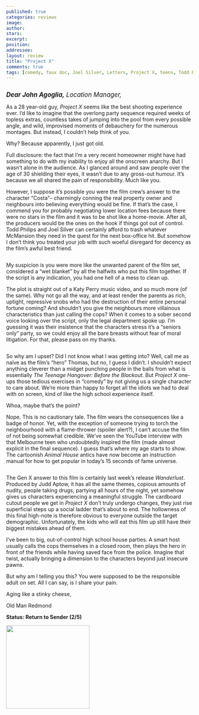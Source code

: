 ```yaml
---
published: true
categories: reviews
image:
author: 
stars: 
excerpt: 
position: 
addressee: 
layout: review
title: "Project X"
comments: true
tags: [comedy, faux doc, Joel Silver, Letters, Project X, teens, Todd Philips]
---
```

<div><p><span class="full-image-block ssNonEditable"><span><img src="http://static.squarespace.com/static/5005f6bcc4aa41161b33e89e/5329cf1fe4b07c068ebf74de/5329cf1fe4b07c068ebf74f7/1336620623467/projectx.jpg" alt="" /></span></span></p>
<p><em><strong style="font-size:120%;">Dear John Agoglia,</strong><span style="font-size:120%;"> Location Manager,</span></em></p>
<p>As a 28 year-old guy, <em>Project X </em>seems like the best shooting experience ever. I&rsquo;d like to imagine that the overlong party sequence required weeks of topless extras, countless takes of jumping into the pool from every possible angle, and wild, improvised moments of debauchery for the numerous montages. But instead, I couldn&rsquo;t help think of you.</p>
<p>Why? Because apparently, I just got old.</p>
<p>Full disclosure: the fact that I&rsquo;m a very recent homeowner might have had something to do with my inability to enjoy all the onscreen anarchy. But I wasn&rsquo;t alone in the audience. As I glanced around and saw people over the age of 30 shielding their eyes, it wasn&rsquo;t due to any gross-out humour. It&rsquo;s because we all shared the pain of responsibility. Much like you.</p>
<p>However, I suppose it&rsquo;s possible you were the film crew&rsquo;s answer to the character &ldquo;Costa&rdquo;&ndash; charmingly conning the real property owner and neighbours into believing everything would be fine. If that&rsquo;s the case, I commend you for probably negotiating lower location fees because there were no stars in the film and it was to be shot like a home-movie. After all, the producers would be the ones on the hook if things got out of control. Todd Philips and Joel Silver can certainly afford to trash whatever McMansion they need in the quest for the next box-office hit. But somehow I don&rsquo;t think you treated your job with such woeful disregard for decency as the film&rsquo;s awful best friend.</p>
<p><span class="full-image-block ssNonEditable"><span><img src="http://static.squarespace.com/static/5005f6bcc4aa41161b33e89e/5329cf1fe4b07c068ebf74de/5329cf20e4b07c068ebf7d06/1336798272583/projectx-2.jpg" alt="" /></span></span></p>
<p>My suspicion is you were more like the unwanted parent of the film set, considered a &ldquo;wet blanket&rdquo; by all the halfwits who put this film together. If the script is any indication, you had one hell of a mess to clean up.</p>
<p>The plot is straight out of a Katy Perry music video, and so much more (of the same). Why not go all the way, and at least render the parents as rich, uptight, repressive snobs who had the destruction of their entire personal fortune coming? And shouldn&rsquo;t you give the neighbours more villainous characteristics than just calling the cops? When it comes to a sober second voice looking over the script, only the legal department spoke up. I&rsquo;m guessing it was their insistence that the characters stress it&rsquo;s a &ldquo;seniors only&rdquo; party, so we could enjoy all the bare breasts without fear of moral litigation. For that, please pass on my thanks.</p>
<p><span class="full-image-block ssNonEditable"><span><img src="http://static.squarespace.com/static/5005f6bcc4aa41161b33e89e/5329cf1fe4b07c068ebf74de/5329cf20e4b07c068ebf7d07/1336798297000/projectx-3.jpg" alt="" /></span></span></p>
<p>So why am I upset? Did I not know what I was getting into? Well, call me as na&iuml;ve as the film&rsquo;s &ldquo;hero&rdquo; Thomas, but no, I guess I didn&rsquo;t. I shouldn&rsquo;t expect anything cleverer than a midget punching people in the balls from what is essentially <em>The Teenage Hangover: Before the Blackout</em>. But <em>Project X</em> one-ups those tedious exercises in &ldquo;comedy&rdquo; by not giving us a single character to care about. We&rsquo;re more than happy to forget all the idiots we had to deal with on screen, kind of like the high school experience itself.</p>
<p>Whoa, maybe that&rsquo;s the point?</p>
<p>Nope. This is no cautionary tale. The film wears the consequences like a badge of honor. Yet, with the exception of someone trying to torch the neighbourhood with a flame-thrower (spoiler alert?), I can&rsquo;t accuse the film of not being somewhat credible. We&rsquo;ve seen the YouTube interview with that Melbourne teen who undoubtedly inspired the film (made almost explicit in the final sequence). I guess that&rsquo;s where my age starts to show. The cartoonish <em>Animal House</em> antics have now become an instruction manual for how to get popular in today&rsquo;s 15 seconds of fame universe.</p>
<p><span class="full-image-block ssNonEditable"><span><img src="http://static.squarespace.com/static/5005f6bcc4aa41161b33e89e/5329cf1fe4b07c068ebf74de/5329cf20e4b07c068ebf7d08/1336798319006/projectx-4.jpg" alt="" /></span></span></p>
<p>The Gen X answer to this film is certainly last week&rsquo;s release <em>Wanderlust</em>. Produced by Judd Aptow, it has all the same themes, copious amounts of nudity, people taking drugs, partying all hours of the night, yet somehow gives us characters experiencing a meaningful struggle. The cardboard cutout people we get in <em>Project X</em> don&rsquo;t truly undergo changes, they just rise superficial steps up a social ladder that&rsquo;s about to end. The hollowness of this final high-note is therefore obvious to everyone outside the target demographic. Unfortunately, the kids who will eat this film up still have their biggest mistakes ahead of them.</p>
<p>I&rsquo;ve been to big, out-of-control high school house parties. A smart host usually calls the cops themselves in a closed room, then plays the hero in front of the friends while having saved face from the police. Imagine that twist, actually bringing a dimension to the characters beyond just insecure pawns.</p>
<p>But why am I telling you this? You were supposed to be the responsible adult on set. All I can say, is I share your pain.</p>
<p>Aging like a stinky cheese,</p>
<p>Old Man Redmond</p>
<p><strong>Status: Return to Sender (2/5)</strong></p>
<p><strong><span class="full-image-block ssNonEditable"><span><a href="http://www.zip.ca/Browse/Title.aspx?f=titleId%28203949%29"><img style="width:225px;" src="http://static.squarespace.com/static/5005f6bcc4aa41161b33e89e/5329cf1fe4b07c068ebf74de/5329cf20e4b07c068ebf7d09/1343245704065/Rent-it-on-Zip.png" alt="" /></a></span></span><br /></strong></p></div>
